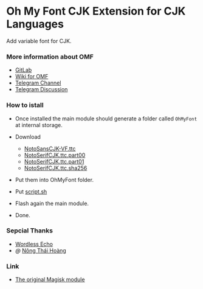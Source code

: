 # Oh My Font CJK Extension for CJK Languages
Add variable font for CJK.

### More information about OMF
- [GitLab](https://gitlab.com/nongthaihoang/oh_my_font)
- [Wiki for OMF](https://gitlab.com/nongthaihoang/oh_my_font/-/wikis/home)
- [Telegram Channel](https://t.me/ohmyfont_channel)
- [Telegram Discussion](https://t.me/ohmyfont)

### How to istall
- Once installed the main module should generate a folder called `OhMyFont` at internal storage.

- Download
  - [NotoSansCJK-VF.ttc](https://github.com/WordlessEcho/Noto-CJK-VF-Magisk/raw/main/system/fonts/NotoSansCJK-VF.ttc)
  - [NotoSerifCJK.ttc.part00](https://github.com/WordlessEcho/Noto-CJK-VF-Magisk/raw/main/system/fonts/NotoSerifCJK.ttc.part00)
  - [NotoSerifCJK.ttc.part01](https://github.com/WordlessEcho/Noto-CJK-VF-Magisk/raw/main/system/fonts/NotoSerifCJK.ttc.part01)
  - [NotoSerifCJK.ttc.sha256](https://github.com/WordlessEcho/Noto-CJK-VF-Magisk/raw/main/system/fonts/NotoSerifCJK.ttc.sha256)
- Put them into OhMyFont folder.
- Put [script.sh](https://gitlab.com/rodert534/oh_my_font-cjk-vf-extensions/-/raw/master/script.sh?inline=false)
- Flash again the main module.
- Done.

### Sepcial Thanks
- [Wordless Echo](https://github.com/WordlessEcho)
- _@_ [Nông Thái Hoàng](https://t.me/nongthaihoang)

### Link
- [The original Magisk module](https://github.com/WordlessEcho/Noto-CJK-VF-Magisk)
